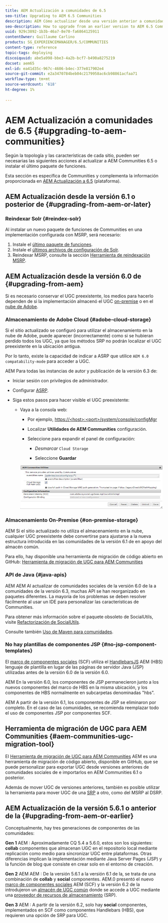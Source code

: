 ```yaml
---
title: AEM Actualización a comunidades de 6.5
seo-title: Upgrading to AEM 6.5 Communities
description: AEM Cómo actualizar desde una versión anterior a comunidades de la versión 6.5 de la
seo-description: How to upgrade from an earlier version to AEM 6.5 Communities
uuid: 929c3892-1b3b-46a7-8e70-fa6864125911
contentOwner: Guillaume Carlino
products: SG_EXPERIENCEMANAGER/6.5/COMMUNITIES
content-type: reference
topic-tags: deploying
discoiquuid: abe5a998-bbe3-4a2b-bcf7-b490a8275219
docset: aem65
exl-id: ea41d35c-967c-4606-b4ec-377e817902e4
source-git-commit: e2a3470784beb04c2179958ac6cb98861acfaa71
workflow-type: tm+mt
source-wordcount: '618'
ht-degree: 1%

---
```


# AEM Actualización a comunidades de 6.5 {#upgrading-to-aem-communities}

Según la topología y las características de cada sitio, pueden ser necesarias las siguientes acciones al actualizar a AEM Communities 6.5 o instalar el último paquete de funciones.

Esta sección es específica de Communities y complementa la información proporcionada en [AEM Actualización a 6.5](/help/sites-deploying/upgrade.md) (plataforma).

## AEM Actualización desde la versión 6.1 o posterior de {#upgrading-from-aem-or-later}

### Reindexar Solr {#reindex-solr}

Al instalar un nuevo paquete de funciones de Communities en una implementación configurada con MSRP, será necesario:

1. Instale el [último paquete de funciones](/help/communities/deploy-communities.md#latestfeaturepack).
1. Instale el [últimos archivos de configuración de Solr](/help/communities/msrp.md#upgrading).
1. Reindexar MSRP, consulte la sección [Herramienta de reindexación MSRP](/help/communities/msrp.md#msrp-reindex-tool).

## AEM Actualización desde la versión 6.0 de {#upgrading-from-aem}

Si es necesario conservar el UGC preexistente, los medios para hacerlo dependen de si la implementación almacenó el UGC [on-premise](#on-premise-storage) o en el [nube de Adobe](#adobe-cloud-storage).

### Almacenamiento de Adobe Cloud {#adobe-cloud-storage}

Si el sitio actualizado se configuró para utilizar el almacenamiento en la nube de Adobe, puede aparecer (incorrectamente) como si se hubieran perdido todos los UGC, ya que los métodos SRP no podrán localizar el UGC preexistente en la ubicación antigua.

Por lo tanto, existe la capacidad de indicar a ASRP que utilice `AEM 6.0 compatability-mode` para acceder a UGC.

AEM Para todas las instancias de autor y publicación de la versión 6.3 de:

* Iniciar sesión con privilegios de administrador.
* Configurar [ASRP](/help/communities/asrp.md).
* Siga estos pasos para hacer visible el UGC preexistente:

   * Vaya a la consola web:

      * Por ejemplo, [https://&lt;host>:&lt;port>/system/console/configMgr](https://localhost:4502/system/console/configMgr)

      * Localizar **Utilidades de AEM Communities** configuración.
      * Seleccione para expandir el panel de configuración:

         * *Desmarcar* `Cloud Storage`

         * Seleccione **Guardar**

     ![utilidades](assets/utilities.png)

### Almacenamiento On-Premise {#on-premise-storage}

AEM Si el sitio actualizado no utiliza el almacenamiento en la nube, cualquier UGC preexistente debe convertirse para ajustarse a la nueva estructura introducida en las comunidades de la versión 6.1 de en apoyo del almacén común.

Para ello, hay disponible una herramienta de migración de código abierto en GitHub:
[Herramienta de migración de UGC para AEM Communities](https://github.com/Adobe-Marketing-Cloud/communities-ugc-migration)

### API de Java {#java-apis}

AEM AEM Al actualizar de comunidades sociales de la versión 6.0 de la a comunidades de la versión 6.3, muchas API se han reorganizado en paquetes diferentes. La mayoría de los problemas se deben resolver fácilmente al usar un IDE para personalizar las características de Communities.

Para obtener más información sobre el paquete obsoleto de SocialUtils, visite [Refactorización de SocialUtils](/help/communities/socialutils.md).

Consulte también [Uso de Maven para comunidades](/help/communities/maven.md).

### No hay plantillas de componentes JSP {#no-jsp-component-templates}

El [marco de componentes sociales](/help/communities/scf.md) (SCF) utiliza el [HandlebarsJS](https://handlebarsjs.com/) AEM (HBS) lenguaje de plantilla en lugar de las páginas de servidor Java (JSP) utilizadas antes de la versión 6.0 de la versión 6.0.

AEM En la versión 6.0, los componentes de JSP permanecieron junto a los nuevos componentes del marco de HBS en la misma ubicación, y los componentes de HBS normalmente en subcarpetas denominadas &quot;hbs&quot;.

AEM A partir de la versión 6.1, los componentes de JSP se eliminaron por completo. En el caso de las comunidades, se recomienda reemplazar todo el uso de componentes JSP por componentes SCF.

## Herramienta de migración de UGC para AEM Communities {#aem-communities-ugc-migration-tool}

El [Herramienta de migración de UGC para AEM Communities](https://github.com/Adobe-Marketing-Cloud/communities-ugc-migration) AEM es una herramienta de migración de código abierto, disponible en GitHub, que se puede personalizar para exportar UGC desde versiones anteriores de comunidades sociales de e importarlos en AEM Communities 6.1 o posterior.

Además de mover UGC de versiones anteriores, también es posible utilizar la herramienta para mover UGC de una [SRP](/help/communities/working-with-srp.md) a otro, como del MSRP al DSRP.

## AEM Actualización de la versión 5.6.1 o anterior de la {#upgrading-from-aem-or-earlier}

Conceptualmente, hay tres generaciones de componentes de las comunidades:

**Gen 1** AEM : Aproximadamente CQ 5.4 a 5.6.0, estos son los siguientes: **collab** componentes que almacenan UGC en el repositorio local mediante replicación como medio para sincronizar UGC entre plataformas. Otras diferencias implican la implementación mediante Java Server Pages (JSP) y la función de blog que consiste en crear solo en el entorno de creación.

**Gen 2** AEM AEM : De la versión 5.6.1 a la versión 6.1 de la, se trata de una combinación de **collab** y **social** componentes. AEM.0 presentó el nuevo [marco de componentes sociales](/help/communities/scf.md) AEM (SCF) y la versión 6.2 de la introdujeron un [almacén de UGC común](/help/communities/working-with-srp.md) donde se accede a UGC mediante una [proveedor de recursos de almacenamiento](/help/communities/srp.md) (SRP).

**Gen 3** AEM : A partir de la versión 6.2, solo hay **social** componentes, implementados en SCF como componentes Handlebars (HBS), que requieren una opción de SRP para UGC.
